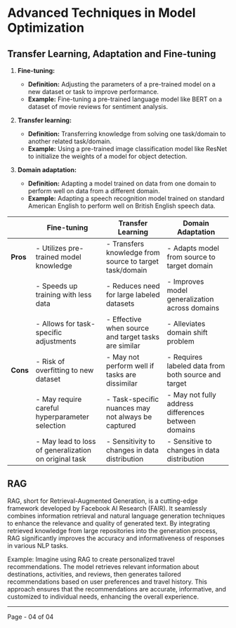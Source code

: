 # Advanced Techniques in Model Optimization

## Transfer Learning, Adaptation and Fine-tuning

1. **Fine-tuning:**
   - **Definition:** Adjusting the parameters of a pre-trained model on a new dataset or task to improve performance.
   - **Example:** Fine-tuning a pre-trained language model like BERT on a dataset of movie reviews for sentiment analysis.

2. **Transfer learning:**
   - **Definition:** Transferring knowledge from solving one task/domain to another related task/domain.
   - **Example:** Using a pre-trained image classification model like ResNet to initialize the weights of a model for object detection.

3. **Domain adaptation:**
   - **Definition:** Adapting a model trained on data from one domain to perform well on data from a different domain.
   - **Example:** Adapting a speech recognition model trained on standard American English to perform well on British English speech data.


|                     | Fine-tuning                                             | Transfer Learning                                      | Domain Adaptation                                      |
|---------------------|---------------------------------------------------------|--------------------------------------------------------|--------------------------------------------------------|
| **Pros**            | - Utilizes pre-trained model knowledge                 | - Transfers knowledge from source to target task/domain| - Adapts model from source to target domain            |
|                     | - Speeds up training with less data                     | - Reduces need for large labeled datasets              | - Improves model generalization across domains         |
|                     | - Allows for task-specific adjustments                 | - Effective when source and target tasks are similar    | - Alleviates domain shift problem                      |
| **Cons**            | - Risk of overfitting to new dataset                   | - May not perform well if tasks are dissimilar         | - Requires labeled data from both source and target    |
|                     | - May require careful hyperparameter selection          | - Task-specific nuances may not always be captured     | - May not fully address differences between domains    |
|                     | - May lead to loss of generalization on original task   | - Sensitivity to changes in data distribution          | - Sensitive to changes in data distribution            |


## RAG

RAG, short for Retrieval-Augmented Generation, is a cutting-edge framework developed by Facebook AI Research (FAIR). It seamlessly combines information retrieval and natural language generation techniques to enhance the relevance and quality of generated text. By integrating retrieved knowledge from large repositories into the generation process, RAG significantly improves the accuracy and informativeness of responses in various NLP tasks.

Example: Imagine using RAG to create personalized travel recommendations. The model retrieves relevant information about destinations, activities, and reviews, then generates tailored recommendations based on user preferences and travel history. This approach ensures that the recommendations are accurate, informative, and customized to individual needs, enhancing the overall experience.

---
Page - 04 of 04
